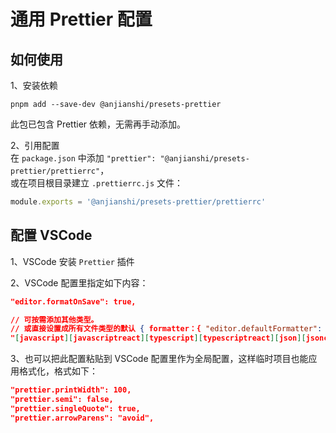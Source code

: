 # 通用 Prettier 配置

## 如何使用

1、安装依赖

```shell
pnpm add --save-dev @anjianshi/presets-prettier
```

此包已包含 Prettier 依赖，无需再手动添加。

2、引用配置  
在 `package.json` 中添加 `"prettier": "@anjianshi/presets-prettier/prettierrc"`，  
或在项目根目录建立 `.prettierrc.js` 文件：

```js
module.exports = '@anjianshi/presets-prettier/prettierrc'
```

## 配置 VSCode

1、VSCode 安装 `Prettier` 插件

2、VSCode 配置里指定如下内容：

```json
"editor.formatOnSave": true,

// 可按需添加其他类型。
// 或直接设置成所有文件类型的默认 { formatter：{ "editor.defaultFormatter": "esbenp.prettier-vscode" } }
"[javascript][javascriptreact][typescript][typescriptreact][json][jsonc]": { "editor.defaultFormatter": "esbenp.prettier-vscode" },
```

3、也可以把此配置粘贴到 VSCode 配置里作为全局配置，这样临时项目也能应用格式化，格式如下：

```json
"prettier.printWidth": 100,
"prettier.semi": false,
"prettier.singleQuote": true,
"prettier.arrowParens": "avoid",
```
